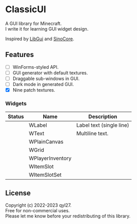 # ClassicUI
A GUI library for Minecraft.  
I write it for learning GUI widget design.  

Inspired by [LibGui](https://github.com/CottonMC/LibGui) and [SinoCore](https://github.com/SinoCraftProject/SinoCore).

## Features
- [ ] WinForms-styled API. 
- [ ] GUI generator with default textures.
- [ ] Draggable sub-windows in GUI.
- [ ] Dark mode in generated GUI.
- [x] Nine patch textures.

### Widgets
| Status | Name             | Description              |
|--------|------------------|--------------------------|
|        | WLabel           | Label text (single line) |
|        | WText            | Multiline text.          |
|        | WPlainCanvas     |                          |
|        | WGrid            |                          |
|        | WPlayerInventory |                          |
|        | WItemSlot        |                          |
|        | WItemSlotSet     |                          |

## License
Copyright (c) 2022-2023 qyl27.  
Free for non-commercial uses.  
Please let me know before your redistributing of this library.  
